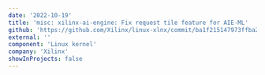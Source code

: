 ```yaml
---
date: '2022-10-19'
title: 'misc: xilinx-ai-engine: Fix request tile feature for AIE-ML'
github: 'https://github.com/Xilinx/linux-xlnx/commit/ba1f215147973ffba2a27e092585374392fa7d67'
external: ''
component: 'Linux kernel'
company: 'Xilinx'
showInProjects: false
---
```

